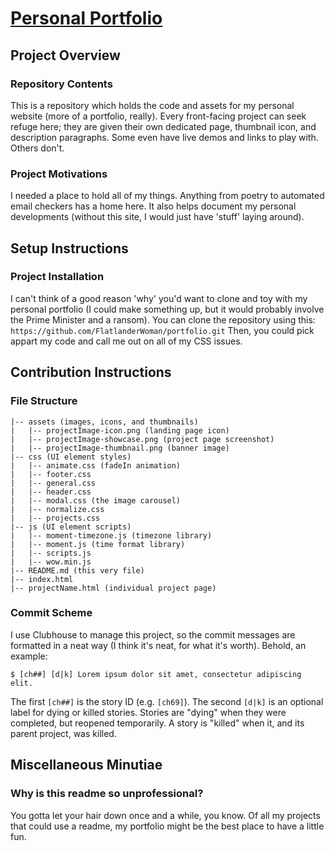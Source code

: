 # [Personal Portfolio](http://bassi.li) 

## Project Overview
### Repository Contents
This is a repository which holds the code and assets for my personal website (more of a portfolio, really). 
Every front-facing project can seek refuge here; they are given their own dedicated page, thumbnail icon, 
and description paragraphs. Some even have live demos and links to play with. Others don't. 
### Project Motivations
I needed a place to hold all of my things. Anything from poetry to automated email checkers has a home here. 
It also helps document my personal developments (without this site, I would just have 'stuff' laying around).

## Setup Instructions
### Project Installation
I can't think of a good reason 'why' you'd want to clone and toy with my personal portfolio 
(I could make something up, but it would probably involve the Prime Minister and a ransom). You can clone the 
repository using this: `https://github.com/FlatlanderWoman/portfolio.git` Then, you could pick appart my code and 
call me out on all of my CSS issues.

## Contribution Instructions
### File Structure
```
|-- assets (images, icons, and thumbnails)
|   |-- projectImage-icon.png (landing page icon)
|   |-- projectImage-showcase.png (project page screenshot)
|   |-- projectImage-thumbnail.png (banner image)
|-- css (UI element styles)
|   |-- animate.css (fadeIn animation)
|   |-- footer.css
|   |-- general.css
|   |-- header.css
|   |-- modal.css (the image carousel)
|   |-- normalize.css 
|   |-- projects.css
|-- js (UI element scripts)
|   |-- moment-timezone.js (timezone library)
|   |-- moment.js (time format library)
|   |-- scripts.js
|   |-- wow.min.js
|-- README.md (this very file)
|-- index.html
|-- projectName.html (individual project page)
```
### Commit Scheme
I use Clubhouse to manage this project, so the commit messages are formatted in a neat way (I think it's neat, for what it's worth). Behold, an example:
```
$ [ch##] [d|k] Lorem ipsum dolor sit amet, consectetur adipiscing elit.
```
The first `[ch##]` is the story ID (e.g. `[ch69]`). The second `[d|k]` is an optional label for dying or killed stories. Stories are "dying" when they were completed, but reopened temporarily. A story is "killed" when it, and its parent project, was killed.

## Miscellaneous Minutiae
### Why is this readme so unprofessional?
You gotta let your hair down once and a while, you know. Of all my projects that could use a readme, my portfolio 
might be the best place to have a little fun.
